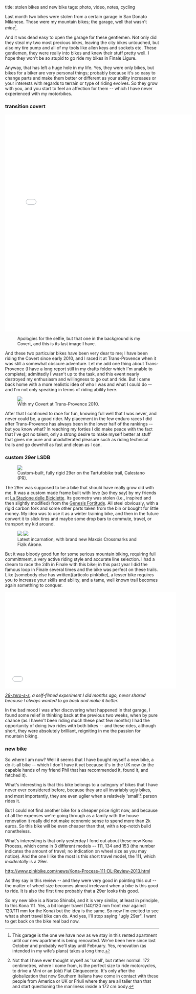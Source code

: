 title: stolen bikes and new bike
tags: photo, video, notes, cycling

Last month two bikes were stolen from a certain garage in San Donato Milanese. Those were my mountain bikes; the garage, well that wasn't _mine_[^nota-garage].

[^nota-garage]: This garage is the one we have now as we stay in this rented apartment until our new apartment is being renovated. We’ve been here since last October and probably we’ll stay until February. Yes, renovation (as intended in my wife’s plans) takes a long time.

And it was dead easy to open the garage for these gentlemen. Not only did they steal my two most precious bikes, leaving the city bikes untouched, but also my tire pump and all of my tools like allen keys and sockets etc. These gentlemen, they were really into bikes and knew their stuff pretty well. I hope they won't be so stupid to go ride my bikes in Finale Ligure.

Anyway, that has left a huge hole in my life. Yes, they were only bikes, but bikes for a biker are very personal things; probably because it's so easy to change parts and make them better or different as your ability increases or your interests with regards to terrain or type of riding evolves. So they grow with you, and you start to feel an affection for them -- which I have never experienced with my motorbikes.

### transition covert

<iframe src="//instagram.com/p/ho06PJOnp1/embed/" width="612" height="710" frameborder="0" scrolling="no" allowtransparency="true"></iframe>
<figure>
    <figcaption>Apologies for the selfie, but that one in the background is my Covert, and this is its last image I have.</figcaption>
</figure>

And these two particular bikes have been very dear to me; I have been riding the Covert since early 2010, and I raced it at Trans-Provence when it was still a somewhat obscure adventure. Let me add one thing about Trans-Provence (I have a long report still in my drafts folder which I'm unable to complete); admittedly I wasn't up to the task, and this event nearly destroyed my enthusiasm and willingness to go out and ride. But I came back home with a more realistic idea of who I was and what I could do -- and I'm not only speaking in terms of riding ability here.

<figure>
    <img src="/images/TP_IK-238.jpg">
    <figcaption>With my Covert at Trans-Provence 2010.</figcaption>
</figure>

After that I continued to race for fun, knowing full well that I was never, and never could be, a good rider. My placement in the few enduro races I did after Trans-Provence has always been in the lower half of the rankings -- but you know what? In reaching my forties I did make peace with the fact that I've got no talent, only a strong desire to make myself better at stuff that gives me pure and unadulterated pleasure such as riding technical trails and go downhill as fast and clean as I can.

### custom 29er LSDB

<figure>
    <img src="/images/20130512_AA04199.NEF.jpg">
    <figcaption>Custom-built, fully rigid 29er on the Tartufobike trail, Calestano (PR).</figcaption>
</figure>


The 29er was supposed to be a bike that should have really grow old with me. It was a custom made frame built with love (so they say) by my friends at [La Stazione delle Biciclette](http://www.lastazionedellebiciclette.com). Its geometry was stolen (i.e., inspired and then slightly modified) from the [Genesis Fortitude](http://www.bikeradar.com/mtb/gear/category/bikes/mountain-bikes/hardtail/product/review-genesis-bikes-fortitude-race-12-46745/). All steel obviously, with a rigid carbon fork and some other parts taken from the bin or bought for little money. My idea was to use it as a winter training bike, and then in the future convert it to slick tires and maybe some drop bars to commute, travel, or transport my kid around.

<figure class="half">
    <img src="/images/20131214_AA12520.NEF.jpg">
    <img src="/images/20131214_AA12539.NEF.jpg">
    <figcaption>Latest incarnation, with brand new Maxxis Crossmarks and Fizik Airone.</figcaption>
</figure>

But it was bloody good fun for some serious mountain biking, requiring full committment, a very active riding style and accurate line selection. I had a dream to race the 24h in Finale with this bike; in this past year I did the famous loop in Finale several times and the bike was perfect on these trails. Like [somebody else has written](articolo pinkbike), a lesser bike requires you to increase your skills and ability, and a tame, well known trail becomes again something to conquer.

<iframe src="//player.vimeo.com/video/70141449" width="560" height="315" frameborder="0" webkitallowfullscreen mozallowfullscreen allowfullscreen></iframe> <p><i><a href="http://vimeo.com/70141449">29-zero-s-s</a>, a self-filmed experiment I did months ago, never shared because I always wanted to go back and make it better.</i></p>

In the bad mood I was after discovering what happened in that garage, I found some relief in thinking back at the previous two weeks, when by pure chance (as I haven't been riding much these past few months) I had the opportunity of doing two rides with both bikes -- and these rides, although short, they were absolutely brilliant, reigniting in me the passion for mountain biking.

### new bike

So where I am now? Well it seems that I have bought myself a new bike, a do-it-all bike -- which I don't have it yet because it's in the UK now (in the capable hands of my friend Phil that has recommended it, found it, and fetched it).

What's interesting is that this bike belongs to a category of bikes that I have never ever considered before, because they are all invariably ugly bikes, and most importantly, they are even uglier when a relatively 'small'[^nota-small] person rides it.

But I could not find another bike for a cheaper price right now, and because of all the expenses we're going through as a family with the house renovation it really did not make economic sense to spend more than 2k euros. So this bike will be even cheaper than that, with a top-notch build nonetheless.

What's interesting is that only yesterday I fond out about these new Kona Process, which come in 3 different models -- 111, 134 and 153 (the number indicates the amount of travel; no indication on wheel size as you may notice). And the one I like the most is this short travel model, the 111, which _incidentally_ is a 29er.

<http://www.pinkbike.com/news/Kona-Process-111-DL-Review-2013.html>

As they say in this review -- and they were very good in pointing this out -- the matter of wheel size becomes almost irrelevant when a bike is this good to ride. It is also the first time probably that a 29er looks this good.

So my new bike is a Norco Shinobi, and it is very similar, at least in principle, to this Kona 111. Yes, a bit longer travel (140/120 mm front rear against 120/111 mm for the Kona) but the idea is the same. So now I'm excited to see what a short travel bike can do. And yes, I'll stop saying "ugly 29er". I want to get back on the bike real bad now.





[^nota-small]: Not that I have ever thought myself as 'small', but rather normal. 172 centimetres, where I come from, is the perfect size to ride motorcycles, to drive a Mini or an (old) Fiat Cinquecento. It's only after the globalization that now Southern Italians have come in contact with these people from America or UK or Friuli where they are all taller than that and start questioning the manliness inside a 172 cm body.
